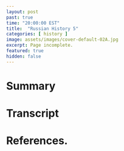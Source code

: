 ```yaml
---
layout: post
past: true
time: "20:00:00 EST"
title:  "Russian History 5"
categories: [ history ]
image: assets/images/cover-default-02A.jpg
excerpt: Page incomplete.
featured: true
hidden: false
---
```


<!-- # Title brainstorm

 -->

<!-- # Exerpt

-->

# Summary

# Transcript

# References.
